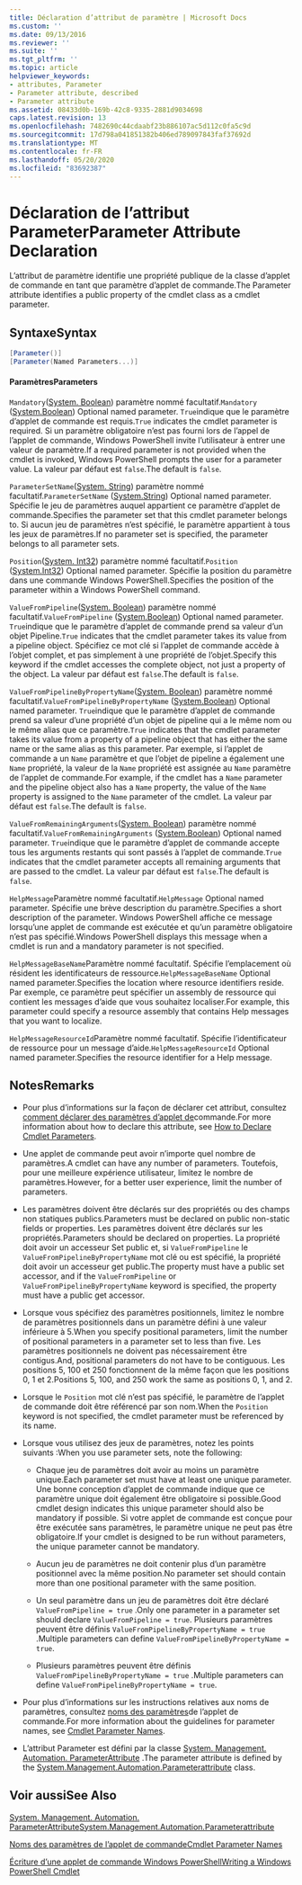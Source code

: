 ```yaml
---
title: Déclaration d’attribut de paramètre | Microsoft Docs
ms.custom: ''
ms.date: 09/13/2016
ms.reviewer: ''
ms.suite: ''
ms.tgt_pltfrm: ''
ms.topic: article
helpviewer_keywords:
- attributes, Parameter
- Parameter attribute, described
- Parameter attribute
ms.assetid: 08433d0b-169b-42c8-9335-2881d9034698
caps.latest.revision: 13
ms.openlocfilehash: 7482690c44cdaabf23b886107ac5d112c0fa5c9d
ms.sourcegitcommit: 17d798a041851382b406ed789097843faf37692d
ms.translationtype: MT
ms.contentlocale: fr-FR
ms.lasthandoff: 05/20/2020
ms.locfileid: "83692387"
---
```

# <a name="parameter-attribute-declaration"></a><span data-ttu-id="34735-102">Déclaration de l’attribut Parameter</span><span class="sxs-lookup"><span data-stu-id="34735-102">Parameter Attribute Declaration</span></span>

<span data-ttu-id="34735-103">L’attribut de paramètre identifie une propriété publique de la classe d’applet de commande en tant que paramètre d’applet de commande.</span><span class="sxs-lookup"><span data-stu-id="34735-103">The Parameter attribute identifies a public property of the cmdlet class as a cmdlet parameter.</span></span>

## <a name="syntax"></a><span data-ttu-id="34735-104">Syntaxe</span><span class="sxs-lookup"><span data-stu-id="34735-104">Syntax</span></span>

```csharp
[Parameter()]
[Parameter(Named Parameters...)]
```

#### <a name="parameters"></a><span data-ttu-id="34735-105">Paramètres</span><span class="sxs-lookup"><span data-stu-id="34735-105">Parameters</span></span>

<span data-ttu-id="34735-106">`Mandatory`([System. Boolean](/dotnet/api/System.Boolean)) paramètre nommé facultatif.</span><span class="sxs-lookup"><span data-stu-id="34735-106">`Mandatory` ([System.Boolean](/dotnet/api/System.Boolean)) Optional named parameter.</span></span> <span data-ttu-id="34735-107">`True`indique que le paramètre d’applet de commande est requis.</span><span class="sxs-lookup"><span data-stu-id="34735-107">`True` indicates the cmdlet parameter is required.</span></span> <span data-ttu-id="34735-108">Si un paramètre obligatoire n’est pas fourni lors de l’appel de l’applet de commande, Windows PowerShell invite l’utilisateur à entrer une valeur de paramètre.</span><span class="sxs-lookup"><span data-stu-id="34735-108">If a required parameter is not provided when the cmdlet is invoked, Windows PowerShell prompts the user for a parameter value.</span></span> <span data-ttu-id="34735-109">La valeur par défaut est `false`.</span><span class="sxs-lookup"><span data-stu-id="34735-109">The default is `false`.</span></span>

<span data-ttu-id="34735-110">`ParameterSetName`([System. String](/dotnet/api/System.String)) paramètre nommé facultatif.</span><span class="sxs-lookup"><span data-stu-id="34735-110">`ParameterSetName` ([System.String](/dotnet/api/System.String)) Optional named parameter.</span></span> <span data-ttu-id="34735-111">Spécifie le jeu de paramètres auquel appartient ce paramètre d’applet de commande.</span><span class="sxs-lookup"><span data-stu-id="34735-111">Specifies the parameter set that this cmdlet parameter belongs to.</span></span> <span data-ttu-id="34735-112">Si aucun jeu de paramètres n’est spécifié, le paramètre appartient à tous les jeux de paramètres.</span><span class="sxs-lookup"><span data-stu-id="34735-112">If no parameter set is specified, the parameter belongs to all parameter sets.</span></span>

<span data-ttu-id="34735-113">`Position`([System. Int32](/dotnet/api/System.Int32)) paramètre nommé facultatif.</span><span class="sxs-lookup"><span data-stu-id="34735-113">`Position` ([System.Int32](/dotnet/api/System.Int32)) Optional named parameter.</span></span> <span data-ttu-id="34735-114">Spécifie la position du paramètre dans une commande Windows PowerShell.</span><span class="sxs-lookup"><span data-stu-id="34735-114">Specifies the position of the parameter within a Windows PowerShell command.</span></span>

<span data-ttu-id="34735-115">`ValueFromPipeline`([System. Boolean](/dotnet/api/System.Boolean)) paramètre nommé facultatif.</span><span class="sxs-lookup"><span data-stu-id="34735-115">`ValueFromPipeline` ([System.Boolean](/dotnet/api/System.Boolean)) Optional named parameter.</span></span> <span data-ttu-id="34735-116">`True`indique que le paramètre d’applet de commande prend sa valeur d’un objet Pipeline.</span><span class="sxs-lookup"><span data-stu-id="34735-116">`True` indicates that the cmdlet parameter takes its value from a pipeline object.</span></span> <span data-ttu-id="34735-117">Spécifiez ce mot clé si l’applet de commande accède à l’objet complet, et pas simplement à une propriété de l’objet.</span><span class="sxs-lookup"><span data-stu-id="34735-117">Specify this keyword if the cmdlet accesses the complete object, not just a property of the object.</span></span> <span data-ttu-id="34735-118">La valeur par défaut est `false`.</span><span class="sxs-lookup"><span data-stu-id="34735-118">The default is `false`.</span></span>

<span data-ttu-id="34735-119">`ValueFromPipelineByPropertyName`([System. Boolean](/dotnet/api/System.Boolean)) paramètre nommé facultatif.</span><span class="sxs-lookup"><span data-stu-id="34735-119">`ValueFromPipelineByPropertyName` ([System.Boolean](/dotnet/api/System.Boolean)) Optional named parameter.</span></span> <span data-ttu-id="34735-120">`True`indique que le paramètre d’applet de commande prend sa valeur d’une propriété d’un objet de pipeline qui a le même nom ou le même alias que ce paramètre.</span><span class="sxs-lookup"><span data-stu-id="34735-120">`True` indicates that the cmdlet parameter takes its value from a property of a pipeline object that has either the same name or the same alias as this parameter.</span></span> <span data-ttu-id="34735-121">Par exemple, si l’applet de commande a un `Name` paramètre et que l’objet de pipeline a également une `Name` propriété, la valeur de la `Name` propriété est assignée au `Name` paramètre de l’applet de commande.</span><span class="sxs-lookup"><span data-stu-id="34735-121">For example, if the cmdlet has a `Name` parameter and the pipeline object also has a `Name` property, the value of the `Name` property is assigned to the `Name` parameter of the cmdlet.</span></span> <span data-ttu-id="34735-122">La valeur par défaut est `false`.</span><span class="sxs-lookup"><span data-stu-id="34735-122">The default is `false`.</span></span>

<span data-ttu-id="34735-123">`ValueFromRemainingArguments`([System. Boolean](/dotnet/api/System.Boolean)) paramètre nommé facultatif.</span><span class="sxs-lookup"><span data-stu-id="34735-123">`ValueFromRemainingArguments` ([System.Boolean](/dotnet/api/System.Boolean)) Optional named parameter.</span></span> <span data-ttu-id="34735-124">`True`indique que le paramètre d’applet de commande accepte tous les arguments restants qui sont passés à l’applet de commande.</span><span class="sxs-lookup"><span data-stu-id="34735-124">`True` indicates that the cmdlet parameter accepts all remaining arguments that are passed to the cmdlet.</span></span> <span data-ttu-id="34735-125">La valeur par défaut est `false`.</span><span class="sxs-lookup"><span data-stu-id="34735-125">The default is `false`.</span></span>

<span data-ttu-id="34735-126">`HelpMessage`Paramètre nommé facultatif.</span><span class="sxs-lookup"><span data-stu-id="34735-126">`HelpMessage` Optional named parameter.</span></span> <span data-ttu-id="34735-127">Spécifie une brève description du paramètre.</span><span class="sxs-lookup"><span data-stu-id="34735-127">Specifies a short description of the parameter.</span></span> <span data-ttu-id="34735-128">Windows PowerShell affiche ce message lorsqu’une applet de commande est exécutée et qu’un paramètre obligatoire n’est pas spécifié.</span><span class="sxs-lookup"><span data-stu-id="34735-128">Windows PowerShell displays this message when a cmdlet is run and a mandatory parameter is not specified.</span></span>

<span data-ttu-id="34735-129">`HelpMessageBaseName`Paramètre nommé facultatif. Spécifie l’emplacement où résident les identificateurs de ressource.</span><span class="sxs-lookup"><span data-stu-id="34735-129">`HelpMessageBaseName` Optional named parameter.Specifies the location where resource identifiers reside.</span></span> <span data-ttu-id="34735-130">Par exemple, ce paramètre peut spécifier un assembly de ressource qui contient les messages d’aide que vous souhaitez localiser.</span><span class="sxs-lookup"><span data-stu-id="34735-130">For example, this parameter could specify a resource assembly that contains Help messages that you want to localize.</span></span>

<span data-ttu-id="34735-131">`HelpMessageResourceId`Paramètre nommé facultatif. Spécifie l’identificateur de ressource pour un message d’aide.</span><span class="sxs-lookup"><span data-stu-id="34735-131">`HelpMessageResourceId` Optional named parameter.Specifies the resource identifier for a Help message.</span></span>

## <a name="remarks"></a><span data-ttu-id="34735-132">Notes</span><span class="sxs-lookup"><span data-stu-id="34735-132">Remarks</span></span>

- <span data-ttu-id="34735-133">Pour plus d’informations sur la façon de déclarer cet attribut, consultez [comment déclarer des paramètres d’applet de](./how-to-declare-cmdlet-parameters.md)commande.</span><span class="sxs-lookup"><span data-stu-id="34735-133">For more information about how to declare this attribute, see [How to Declare Cmdlet Parameters](./how-to-declare-cmdlet-parameters.md).</span></span>

- <span data-ttu-id="34735-134">Une applet de commande peut avoir n’importe quel nombre de paramètres.</span><span class="sxs-lookup"><span data-stu-id="34735-134">A cmdlet can have any number of parameters.</span></span> <span data-ttu-id="34735-135">Toutefois, pour une meilleure expérience utilisateur, limitez le nombre de paramètres.</span><span class="sxs-lookup"><span data-stu-id="34735-135">However, for a better user experience, limit the number of parameters.</span></span>

- <span data-ttu-id="34735-136">Les paramètres doivent être déclarés sur des propriétés ou des champs non statiques publics.</span><span class="sxs-lookup"><span data-stu-id="34735-136">Parameters must be declared on public non-static fields or properties.</span></span> <span data-ttu-id="34735-137">Les paramètres doivent être déclarés sur les propriétés.</span><span class="sxs-lookup"><span data-stu-id="34735-137">Parameters should be declared on properties.</span></span> <span data-ttu-id="34735-138">La propriété doit avoir un accesseur Set public et, si `ValueFromPipeline` le `ValueFromPipelineByPropertyName` mot clé ou est spécifié, la propriété doit avoir un accesseur get public.</span><span class="sxs-lookup"><span data-stu-id="34735-138">The property must have a public set accessor, and if the `ValueFromPipeline` or `ValueFromPipelineByPropertyName` keyword is specified, the property must have a public get accessor.</span></span>

- <span data-ttu-id="34735-139">Lorsque vous spécifiez des paramètres positionnels, limitez le nombre de paramètres positionnels dans un paramètre défini à une valeur inférieure à 5.</span><span class="sxs-lookup"><span data-stu-id="34735-139">When you specify positional parameters,  limit the number of positional parameters in a parameter set to less than five.</span></span> <span data-ttu-id="34735-140">Les paramètres positionnels ne doivent pas nécessairement être contigus.</span><span class="sxs-lookup"><span data-stu-id="34735-140">And, positional parameters do not have to be contiguous.</span></span> <span data-ttu-id="34735-141">Les positions 5, 100 et 250 fonctionnent de la même façon que les positions 0, 1 et 2.</span><span class="sxs-lookup"><span data-stu-id="34735-141">Positions 5, 100, and 250 work the same as positions 0, 1, and 2.</span></span>

- <span data-ttu-id="34735-142">Lorsque le `Position` mot clé n’est pas spécifié, le paramètre de l’applet de commande doit être référencé par son nom.</span><span class="sxs-lookup"><span data-stu-id="34735-142">When the `Position` keyword is not specified, the cmdlet parameter must be referenced by its name.</span></span>

- <span data-ttu-id="34735-143">Lorsque vous utilisez des jeux de paramètres, notez les points suivants :</span><span class="sxs-lookup"><span data-stu-id="34735-143">When you use parameter sets, note the following:</span></span>

  - <span data-ttu-id="34735-144">Chaque jeu de paramètres doit avoir au moins un paramètre unique.</span><span class="sxs-lookup"><span data-stu-id="34735-144">Each parameter set must have at least one unique parameter.</span></span> <span data-ttu-id="34735-145">Une bonne conception d’applet de commande indique que ce paramètre unique doit également être obligatoire si possible.</span><span class="sxs-lookup"><span data-stu-id="34735-145">Good cmdlet design indicates this unique parameter should also be mandatory if possible.</span></span> <span data-ttu-id="34735-146">Si votre applet de commande est conçue pour être exécutée sans paramètres, le paramètre unique ne peut pas être obligatoire.</span><span class="sxs-lookup"><span data-stu-id="34735-146">If your cmdlet is designed to be run without parameters, the unique parameter cannot be mandatory.</span></span>

  - <span data-ttu-id="34735-147">Aucun jeu de paramètres ne doit contenir plus d’un paramètre positionnel avec la même position.</span><span class="sxs-lookup"><span data-stu-id="34735-147">No parameter set should contain more than one positional parameter with the same position.</span></span>

  - <span data-ttu-id="34735-148">Un seul paramètre dans un jeu de paramètres doit être déclaré `ValueFromPipeline = true` .</span><span class="sxs-lookup"><span data-stu-id="34735-148">Only one parameter in a parameter set should declare `ValueFromPipeline = true`.</span></span> <span data-ttu-id="34735-149">Plusieurs paramètres peuvent être définis `ValueFromPipelineByPropertyName = true` .</span><span class="sxs-lookup"><span data-stu-id="34735-149">Multiple parameters can define `ValueFromPipelineByPropertyName = true`.</span></span>

  - <span data-ttu-id="34735-150">Plusieurs paramètres peuvent être définis `ValueFromPipelineByPropertyName = true` .</span><span class="sxs-lookup"><span data-stu-id="34735-150">Multiple parameters can define `ValueFromPipelineByPropertyName = true`.</span></span>

- <span data-ttu-id="34735-151">Pour plus d’informations sur les instructions relatives aux noms de paramètres, consultez [noms des paramètres](standard-cmdlet-parameter-names-and-types.md)de l’applet de commande.</span><span class="sxs-lookup"><span data-stu-id="34735-151">For more information about the guidelines for parameter names, see [Cmdlet Parameter Names](standard-cmdlet-parameter-names-and-types.md).</span></span>

- <span data-ttu-id="34735-152">L’attribut Parameter est défini par la classe [System. Management. Automation. ParameterAttribute](/dotnet/api/System.Management.Automation.ParameterAttribute) .</span><span class="sxs-lookup"><span data-stu-id="34735-152">The parameter attribute is defined by the [System.Management.Automation.Parameterattribute](/dotnet/api/System.Management.Automation.ParameterAttribute) class.</span></span>

## <a name="see-also"></a><span data-ttu-id="34735-153">Voir aussi</span><span class="sxs-lookup"><span data-stu-id="34735-153">See Also</span></span>

[<span data-ttu-id="34735-154">System. Management. Automation. ParameterAttribute</span><span class="sxs-lookup"><span data-stu-id="34735-154">System.Management.Automation.Parameterattribute</span></span>](/dotnet/api/System.Management.Automation.ParameterAttribute)

[<span data-ttu-id="34735-155">Noms des paramètres de l’applet de commande</span><span class="sxs-lookup"><span data-stu-id="34735-155">Cmdlet Parameter Names</span></span>](standard-cmdlet-parameter-names-and-types.md)

[<span data-ttu-id="34735-156">Écriture d’une applet de commande Windows PowerShell</span><span class="sxs-lookup"><span data-stu-id="34735-156">Writing a Windows PowerShell Cmdlet</span></span>](./writing-a-windows-powershell-cmdlet.md)
